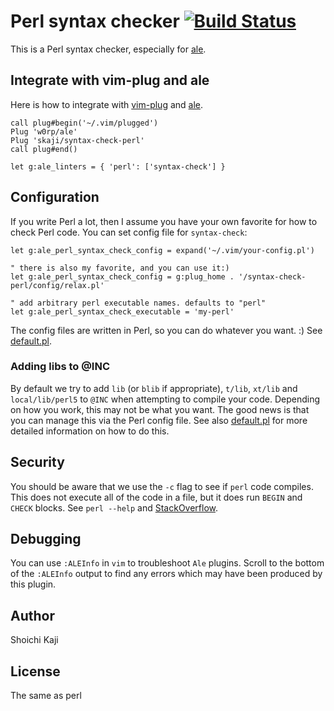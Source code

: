 # Perl syntax checker [![Build Status](https://travis-ci.org/skaji/syntax-check-perl.svg?branch=master)](https://travis-ci.org/skaji/syntax-check-perl)

This is a Perl syntax checker, especially for [ale](https://github.com/w0rp/ale).

## Integrate with vim-plug and ale

Here is how to integrate with [vim-plug](https://github.com/junegunn/vim-plug) and [ale](https://github.com/w0rp/ale).

```vim
call plug#begin('~/.vim/plugged')
Plug 'w0rp/ale'
Plug 'skaji/syntax-check-perl'
call plug#end()

let g:ale_linters = { 'perl': ['syntax-check'] }
```

## Configuration

If you write Perl a lot, then I assume you have your own favorite for how to check Perl code.
You can set config file for `syntax-check`:

```vim
let g:ale_perl_syntax_check_config = expand('~/.vim/your-config.pl')

" there is also my favorite, and you can use it:)
let g:ale_perl_syntax_check_config = g:plug_home . '/syntax-check-perl/config/relax.pl'

" add arbitrary perl executable names. defaults to "perl"
let g:ale_perl_syntax_check_executable = 'my-perl'
```

The config files are written in Perl, so you can do whatever you want. :) See [default.pl](config/default.pl).

### Adding libs to @INC

By default we try to add `lib` (or `blib` if appropriate), `t/lib`, `xt/lib` and `local/lib/perl5` to `@INC` when attempting
to compile your code.  Depending on how you work, this may not be what you
want.  The good news is that you can manage this via the Perl config file.  See
also [default.pl](config/default.pl) for more detailed information on how to do
this.

## Security

You should be aware that we use the `-c` flag to see if `perl` code compiles.
This does not execute all of the code in a file, but it does run `BEGIN` and
`CHECK` blocks. See `perl --help` and
[StackOverflow](https://stackoverflow.com/a/12908487/406224).

## Debugging

You can use `:ALEInfo` in `vim` to troubleshoot `Ale` plugins.  Scroll to the
bottom of the `:ALEInfo` output to find any errors which may have been produced
by this plugin.

## Author

Shoichi Kaji

## License

The same as perl
